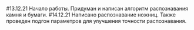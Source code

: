 #13.12.21
Начало работы. Придуман и написан алгоритм распознавания камня и бумаги.
#14.12.21
Написано распознавание ножниц. Также проведен подгон параметров для улучшения точности распознавания.